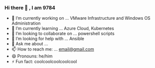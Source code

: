### Hi there 👋 , I am 9784

<!--
**9784/9784** is a ✨ _special_ ✨ repository because its `README.md` (this file) appears on your GitHub profile.

Here are some ideas to get you started:

- 🔭 I’m currently working on ...
- 🌱 I’m currently learning ...
- 👯 I’m looking to collaborate on ...
- 🤔 I’m looking for help with ...
- 💬 Ask me about ...
- 📫 How to reach me: ...
- 😄 Pronouns: ...
- ⚡ Fun fact: ...
-->

- 🔭 I’m currently working on ... VMware Infrastructure and Windows OS Administration
- 🌱 I’m currently learning ... Azure Cloud, Kubernetes
- 👯 I’m looking to collaborate on ... powershell scripts
- 🤔 I’m looking for help with ... Ansible
- 💬 Ask me about ...
- 📫 How to reach me: ... email@gmail.com
- 😄 Pronouns: he/him
- ⚡ Fun fact: coolcoolcoolcoolcool
